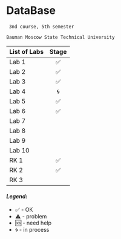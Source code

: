 # DataBase
     3nd course, 5th semester

    Bauman Moscow State Technical University

| List of Labs  |     Stage     |
| ------------- |:-------------:|
| Lab 1|✅ |
| Lab 2|✅|
| Lab 3|✅|
| Lab 4|🌀|
| Lab 5|✅|
| Lab 6|✅|
| Lab 7||
| Lab 8||
| Lab 9||
| Lab 10||
| RK 1|✅|
| RK 2|✅|
| RK 3||


#### <i>Legend:</i>
<ul>
<li>✅ - ОК
<li>⚠️ - problem
<li>🆘 - need help
<li>🌀 - in process
</ul>
